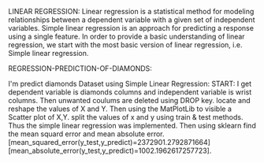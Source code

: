 LINEAR REGRESSION: 
Linear regression is a statistical method for modeling relationships between a dependent variable with a given set of independent variables.
Simple linear regression is an approach for predicting a response using a single feature.
In order to provide a basic understanding of linear regression, we start with the most basic version of linear regression, 
i.e. Simple linear regression.

REGRESSION-PREDICTION-OF-DIAMONDS: 

I'm predict diamonds Dataset using Simple Linear Regression: 
START: I get dependent variable is diamonds columns and independent variable is wrist columns.
Then unwanted coulums are deleted using DROP key.
locate and reshape the values of X and Y. 
Then using the MatPlotLib to visible a Scatter plot of X,Y. split the values of x and y using train & test methods.
Thus the simple linear regression was implemented. Then using sklearn find the mean squard error and mean absolute error. [mean_squared_error(y_test,y_predict)=2372901.2792871664] 
[mean_absolute_error(y_test,y_predict)=1002.1962617257723].

